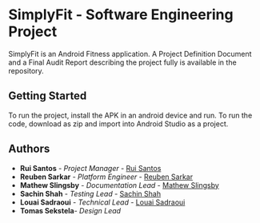 # SimplyFit - Software Engineering Project

SimplyFit is an Android Fitness application. A Project Definition Document and a Final Audit Report describing the project fully is available in the repository.

## Getting Started

To run the project, install the APK in an android device and run. To run the code, download as zip and import into Android Studio as a project.

## Authors

* **Rui Santos** - *Project Manager* - [Rui Santos](https://github.com/ruipsantos)
* **Reuben Sarkar** - *Platform Engineer* - [Reuben Sarkar](https://github.com/rsreubens96)
* **Mathew Slingsby** - *Documentation Lead* - [Mathew Slingsby](https://github.com/mgs128)
* **Sachin Shah** - *Testing Lead* - [Sachin Shah](https://github.com/sachinshah1999)
* **Louai Sadraoui** - *Technical Lead* - [Louai Sadraoui](https://github.com/louai998)
* **Tomas Sekstela**- *Design Lead*
